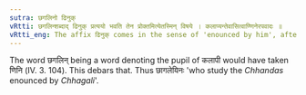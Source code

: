 ```yaml
---
sutra: छगलिनो ढिनुक्
vRtti: छगलिन्शब्दाद् ढिनुक् प्रत्ययो भवति तेन प्रोक्तमित्येतस्मिन् विषये । कलाप्यन्तेवासित्वाण्णिनेरपवादः ॥
vRtti_eng: The affix ढिनुक् comes in the sense of 'enounced by him', after the word '_Chhagalin_'.
---
```

The word छगलिन् being a word denoting the pupil of कलापी would have taken णिनि (IV. 3. 104). This debars that. Thus छागलेयिनः 'who study the _Chhandas_ enounced by _Chhagali_'.
